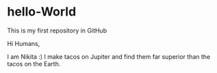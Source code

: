 # hello-World
This is my first repository in GitHub 

Hi Humans,

I am Nikita :)
I make tacos on Jupiter and find them far superior than the tacos on the Earth.
